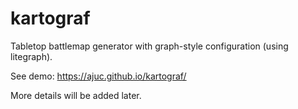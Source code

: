 # kartograf
Tabletop battlemap generator with graph-style configuration (using litegraph).

See demo: https://ajuc.github.io/kartograf/

More details will be added later.
